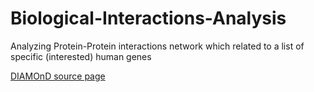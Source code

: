 # Biological-Interactions-Analysis
Analyzing Protein-Protein interactions network which related to a list of specific (interested) human genes


[DIAMOnD source page](https://github.com/barabasilab/DIAMOnD.git)

